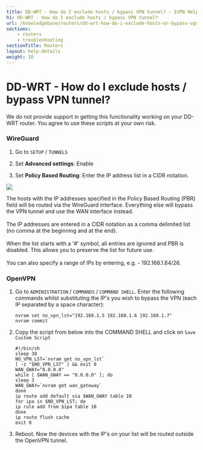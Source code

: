 ```yaml
---
title: DD-WRT - How do I exclude hosts / bypass VPN tunnel? - IVPN Help
h1: DD-WRT - How do I exclude hosts / bypass VPN tunnel?
url: /knowledgebase/routers/dd-wrt-how-do-i-exclude-hosts-or-bypass-vpn-tunnel/
sections:
    - routers
    - troubleshooting
sectionTitle: Routers
layout: help-details
weight: 10
---
```

# DD-WRT - How do I exclude hosts / bypass VPN tunnel?

<div markdown="1" class="notice notice--warning">
We do not provide support in getting this functionality working on your DD-WRT router. You agree to use these scripts at your own risk.
</div>

### WireGuard

1. Go to `SETUP` / `TUNNELS`

2. Set **Advanced settings**: Enable

3. Set **Policy Based Routing**: Enter the IP address list in a CIDR notation.

![](/images-static/uploads/ddwrt-pbr.png)

<div markdown="1" class="notice notice--info">
The hosts with the IP addresses specified in the Policy Based Routing (PBR) field will be routed via the WireGuard interface. Everything else will bypass the VPN tunnel and use the WAN interface instead.<br><br>
The IP addresses are entered in a CIDR notation as a comma delimited list (no comma at the beginning and at the end).<br><br>
When the list starts with a '#' symbol, all entries are ignored and PBR is disabled. This allows you to preserve the list for future use.<br><br>
You can also specify a range of IPs by entering, e.g. - 192.168.1.64/26.
</div>

### OpenVPN

1.  Go to `ADMINISTRATION` / `COMMANDS` / `COMMAND SHELL`. Enter the following commands whilst substituting the IP's you wish to bypass the VPN (each IP separated by a space character):

    ```
    nvram set no_vpn_lst="192.168.1.5 192.168.1.6 192.168.1.7"
    nvram commit
    ```

2.  Copy the script from below into the COMMAND SHELL and click on `Save Custom Script`

    ```
    #!/bin/sh
    sleep 30
    NO_VPN_LST=`nvram get no_vpn_lst`
    [ -z "$NO_VPN_LST" ] && exit 0
    WAN_GWAY="0.0.0.0"
    while [ $WAN_GWAY == "0.0.0.0" ]; do
    sleep 3
    WAN_GWAY=`nvram get wan_gateway`
    done
    ip route add default via $WAN_GWAY table 10
    for ipa in $NO_VPN_LST; do
    ip rule add from $ipa table 10
    done
    ip route flush cache
    exit 0
    ```

3.  Reboot. Now the devices with the IP's on your list will be routed outside the OpenVPN tunnel.
